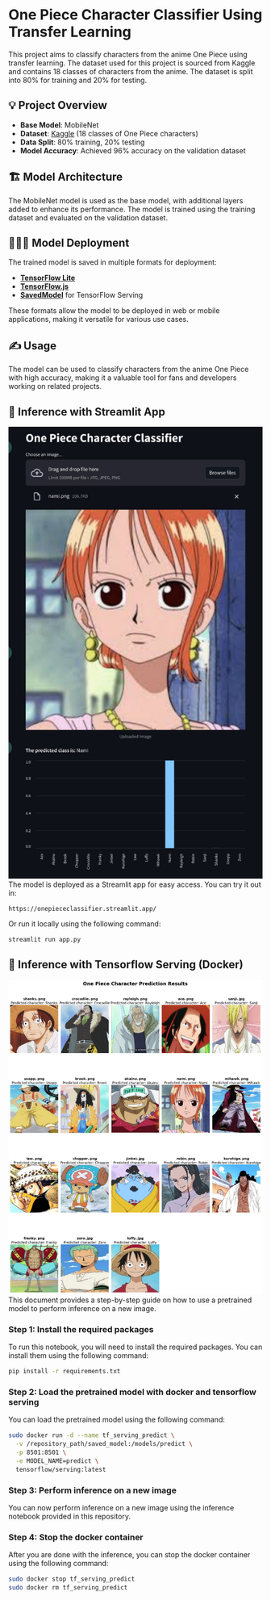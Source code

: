 # One Piece Character Classifier Using Transfer Learning

This project aims to classify characters from the anime One Piece using transfer learning. The dataset used for this project is sourced from Kaggle and contains 18 classes of characters from the anime. The dataset is split into 80% for training and 20% for testing.

## 💡 Project Overview

- **Base Model**: MobileNet
- **Dataset**: [Kaggle](https://www.kaggle.com/datasets/ibrahimserouis99/one-piece-image-classifier) (18 classes of One Piece characters)
- **Data Split**: 80% training, 20% testing
- **Model Accuracy**: Achieved 96% accuracy on the validation dataset

## 🏗️ Model Architecture

The MobileNet model is used as the base model, with additional layers added to enhance its performance. The model is trained using the training dataset and evaluated on the validation dataset.

## 🧑🏻‍💻 Model Deployment

The trained model is saved in multiple formats for deployment:
- [**TensorFlow Lite**](tflite)
- [**TensorFlow.js**](tfjs_model)
- [**SavedModel**](saved_model) for TensorFlow Serving

These formats allow the model to be deployed in web or mobile applications, making it versatile for various use cases.

## ✍ Usage

The model can be used to classify characters from the anime One Piece with high accuracy, making it a valuable tool for fans and developers working on related projects.

## 🤔 Inference with Streamlit App

![One Piece Character Classifier](output/-2147483648_-212616.jpg)
The model is deployed as a Streamlit app for easy access. You can try it out in:

```
https://onepiececlassifier.streamlit.app/
```

Or run it locally using the following command:

```bash
streamlit run app.py
```

## 🤔 Inference with Tensorflow Serving (Docker)

![One Piece Character Classifier](output/photo_2024-09-19_22-26-23.jpg)
This document provides a step-by-step guide on how to use a pretrained model to perform inference on a new image.

### Step 1: Install the required packages

To run this notebook, you will need to install the required packages. You can install them using the following command:

```bash
pip install -r requirements.txt
```

### Step 2: Load the pretrained model with docker and tensorflow serving

You can load the pretrained model using the following command:

```bash
sudo docker run -d --name tf_serving_predict \
  -v /repository_path/saved_model:/models/predict \
  -p 8501:8501 \
  -e MODEL_NAME=predict \
  tensorflow/serving:latest
```

### Step 3: Perform inference on a new image

You can now perform inference on a new image using the inference notebook provided in this repository.

### Step 4: Stop the docker container

After you are done with the inference, you can stop the docker container using the following command:

```bash
sudo docker stop tf_serving_predict
sudo docker rm tf_serving_predict
```